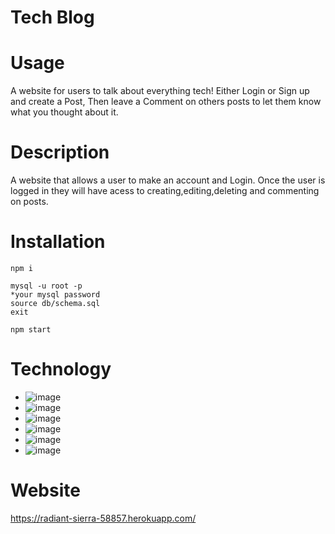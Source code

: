 # Tech Blog

# Usage
A website for users to talk about everything tech! Either Login or Sign up and create a Post, Then leave a Comment on others posts to let them know what you thought about it.

# Description

A website that allows a user to make an account and Login. Once the user is logged in they will have acess to creating,editing,deleting and commenting on posts.

# Installation

```
npm i

mysql -u root -p
*your mysql password
source db/schema.sql
exit

npm start
```

# Technology
- ![image](https://img.shields.io/badge/JavaScript-323330?style=for-the-badge&logo=javascript&logoColor=F7DF1E)
- ![image](https://img.shields.io/badge/Node.js-339933?style=for-the-badge&logo=nodedotjs&logoColor=white)
- ![image](https://img.shields.io/badge/Handlebars.js-f0772b?style=for-the-badge&logo=handlebarsdotjs&logoColor=black)
- ![image](https://img.shields.io/badge/Sequelize-52B0E7?style=for-the-badge&logo=Sequelize&logoColor=white)
- ![image](https://img.shields.io/badge/Express.js-000000?style=for-the-badge&logo=express&logoColor=white)
- ![image](https://img.shields.io/badge/Bootstrap-563D7C?style=for-the-badge&logo=bootstrap&logoColor=white)

# Website
https://radiant-sierra-58857.herokuapp.com/

